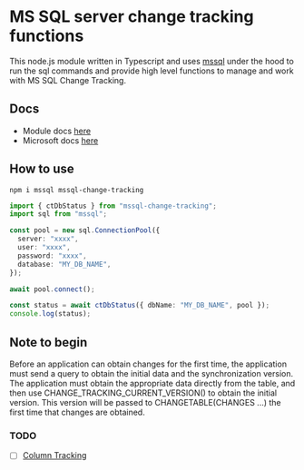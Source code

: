 # MS SQL server change tracking functions

This node.js module written in Typescript and uses [mssql](https://www.npmjs.com/package/mssql) under the hood to run the sql commands and provide high level functions to manage and work with MS SQL Change Tracking.

## Docs

- Module docs [here](https://saostad.github.io/mssql-change-tracking/)
- Microsoft docs [here](https://docs.microsoft.com/en-us/sql/relational-databases/track-changes/work-with-change-tracking-sql-server?view=sql-server-ver15)

## How to use

`npm i mssql mssql-change-tracking`

```ts
import { ctDbStatus } from "mssql-change-tracking";
import sql from "mssql";

const pool = new sql.ConnectionPool({
  server: "xxxx",
  user: "xxxx",
  password: "xxxx",
  database: "MY_DB_NAME",
});

await pool.connect();

const status = await ctDbStatus({ dbName: "MY_DB_NAME", pool });
console.log(status);
```

## Note to begin

Before an application can obtain changes for the first time, the application must send a query to obtain the initial data and the synchronization version. The application must obtain the appropriate data directly from the table, and then use CHANGE_TRACKING_CURRENT_VERSION() to obtain the initial version. This version will be passed to CHANGETABLE(CHANGES ...) the first time that changes are obtained.

### TODO

- [ ] [Column Tracking](https://docs.microsoft.com/en-us/sql/relational-databases/track-changes/work-with-change-tracking-sql-server?view=sql-server-ver15#using-column-tracking)
